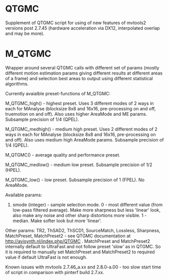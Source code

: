 # QTGMC
Supplement of QTGMC script for using of new features of mvtools2 versions post 2.7.45 (hardware acceleration via DX12, interpolated overlap and may be more).


# M_QTGMC
Wrapper around several QTGMC calls with different set of params (mostly different motion estimation params giving different results at different areas of a frame) and selection best areas to output using different statistical algorithms.

Currently avaialble preset-functions of M_QTGMC:

M_QTGMC_high() - highest preset. Uses 3 different modes of 2 ways in each for MAnalyse (blocksize 8x8 and 16x16, pre-processing on and off, truemotion on and off). Also uses higher AreaMode and ME params. Subsample precision of 1/4 (QPEL).

M_QTGMC_medhigh() - medium high preset. Uses 2 different modes of 2 ways in each for MAnalyse (blocksize 8x8 and 16x16, pre-processing on and off). Also uses medium high AreaMode params. Subsample precision of 1/4 (QPEL).

M_QTGMC() - average quality and performance preset. 

M_QTGMC_medlow() - medium low preset. Subsample precision of 1/2 (HPEL).

M_QTGMC_low() - low preset. Subsample precision of 1 (FPEL). No AreaMode.


Available params:
1. smode (integer) - sample selection mode. 0 - most different value (from low-pass filtered average). Make more sharpness but less 'linear' look, also make any noise and other sharp distortions more visible. 1 - median. Make softer look but more 'linear'.

Other params:  TR2, ThSAD2, ThSCD1, SourceMatch, Lossless, Sharpness, MatchPreset, MatchPreset2 - see QTGMC documentation at http://avisynth.nl/index.php/QTGMC . MatchPreset and MatchPreset2 internally default to UltraFast and not follow preset 'slow' as in QTGMC. So it is required to manually set MatchPreset and MatchPreset2 to required value if default UltraFast is not enough.


Known issues with mvtools 2.7.46_a.xx and 2.8.0-a.00 - too slow start time of script in comparison with pinterf build 2.7.xx.
